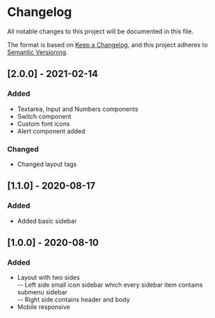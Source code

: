 # Changelog
All notable changes to this project will be documented in this file.

The format is based on [Keep a Changelog](https://keepachangelog.com/en/1.0.0/),
and this project adheres to [Semantic Versioning](https://semver.org/spec/v2.0.0.html).

## [2.0.0] - 2021-02-14
### Added
- Textarea, Input and Numbers components
- Switch component
- Custom font icons
- Alert component added
### Changed
- Changed layout tags 

## [1.1.0] - 2020-08-17
### Added
- Added basic sidebar

## [1.0.0] - 2020-08-10
### Added
- Layout with two sides  
-- Left side small icon sidebar which every sidebar item contains submenu sidebar  
-- Right side contains header and body  
- Mobile responsive